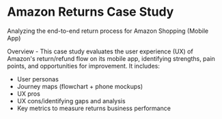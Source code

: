 # Amazon Returns Case Study  
Analyzing the end-to-end return process for Amazon Shopping (Mobile App)

Overview -
This case study evaluates the user experience (UX) of Amazon's return/refund flow on its mobile app, identifying strengths, pain points, and opportunities for improvement. It includes:  
- User personas  
- Journey maps (flowchart + phone mockups)  
- UX pros
- UX cons/identifying gaps and analysis
- Key metrics to measure returns business performance
